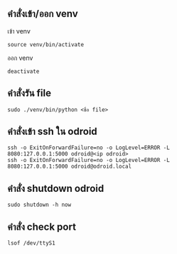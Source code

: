 ## คำสั่งเข้า/ออก venv
เข้า venv
```
source venv/bin/activate
```

ออก venv
```
deactivate
```

## คำสั่งรัน file
```
sudo ./venv/bin/python <ชื่อ file>
```

## คำสั่งเข้า ssh ใน odroid
```
ssh -o ExitOnForwardFailure=no -o LogLevel=ERROR -L 8080:127.0.0.1:5000 odroid@<ip odroid>
ssh -o ExitOnForwardFailure=no -o LogLevel=ERROR -L 8080:127.0.0.1:5000 odroid@odroid.local

```

## คำสั่ง shutdown odroid
```
sudo shutdown -h now
```

## คำสั่ง check port
```
lsof /dev/ttyS1
```